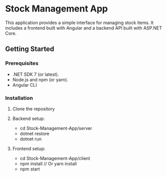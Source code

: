 # Stock Management App

This application provides a simple interface for managing stock items. It includes a frontend built with Angular and a backend API built with ASP.NET Core.

## Getting Started

### Prerequisites

* .NET SDK 7 (or latest).
* Node.js and npm (or yarn).
* Angular CLI

### Installation

1. Clone the repository

2. Backend setup:
    - cd Stock-Management-App/server
    - dotnet restore
    - dotnet run

3. Frontend setup:
    - cd Stock-Management-App/client
    - npm install  // Or yarn install
    - npm start
